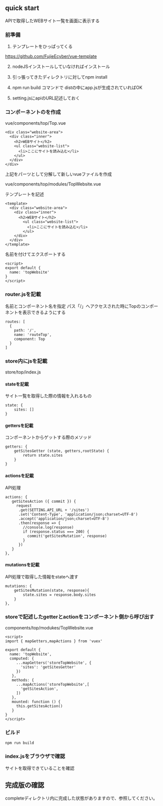 ## quick start

APIで取得したWEBサイト一覧を画面に表示する

### 前準備

1. テンプレートをひっぱってくる

  https://github.com/FujieEcyber/vue-template

2. nodeJSインストールしていなければインストール

3. 引っ張ってきたディレクトリに対してnpm install

4. npm run build コマンドで distの中にapp.jsが生成されていればOK

5. setting.jsにapiのURL記述しておく


### コンポーネントの<template></template>を作成

vue/components/top/Top.vue

```
<div class="website-area">
  <div class="inner">
    <h2>WEBサイト</h2>
    <ul class="website-list">
      <li>ここにサイトを読み込む</li>
    </ul>
  </div>
</div>
```

上記をパーツとして分解して新しいvueファイルを作成


vue/components/top/modules/TopWebsite.vue

テンプレートを記述

```
<template>
  <div class="website-area">
    <div class="inner">
      <h2>WEBサイト</h2>
        <ul class="website-list">
          <li>ここにサイトを読み込む</li>
        </ul>
    </div>
  </div>
</template>

```

名前を付けてエクスポートする

```
<script>
export default {
  name: 'topWebsite'
}
</script>
```

### router.jsを記載

名前とコンポーネント名を指定
パス「/」へアクセスされた時にTopのコンポーネントを表示できるようにする

```
routes: [
  {
    path: '/',
    name: 'routeTop',
    component: Top
  }
]
```

### store内にjsを記載

store/top/index.js

#### stateを記載

サイト一覧を取得した際の情報を入れるもの

```
state: {
    sites: []
}
```

#### gettersを記載

コンポーネントからゲットする際のメソッド

```
getters: {
    getSitesGetter (state, getters,rootState) {
        return state.sites
    }
}
```

#### actionsを記載

API処理

```
actions: {
   getSitesAction ({ commit }) {
     request
      .get(SETTING.API_URL + '/sites')
      .set('Content-Type', 'application/json;charset=UTF-8')
      .accept('application/json;charset=UTF-8')
      .then(response => {
        //console.log(response)
        if (response.status === 200) {
          commit('getSitesMutation', response)
        }
      })
   }
},
```

#### mutationsを記載

API処理で取得した情報をstateへ渡す

```
mutations: {
    getSitesMutation(state, response){
        state.sites = response.body.sites
    }
},
```



### storeで記述したgetterとactionをコンポーネント側から呼び出す

components/top/modukes/TopWebsite.vue

```
<script>
import { mapGetters,mapActions } from 'vuex'

export default {
  name: 'topWebsite',
  computed: {
     ...mapGetters('storeTopWebsite', {
       'sites': 'getSitesGetter'
     })
   },
   methods: {
     ...mapActions('storeTopWebsite',[
       'getSitesAction',
     ])
   },
   mounted: function () {
     this.getSitesAction()
   }
}
</script>
```

### ビルド

```
npm run build
```

### index.jsをブラウザで確認

サイトを取得できていることを確認

## 完成版の確認

completeディレクトリ内に完成した状態がありますので、参照してください。
